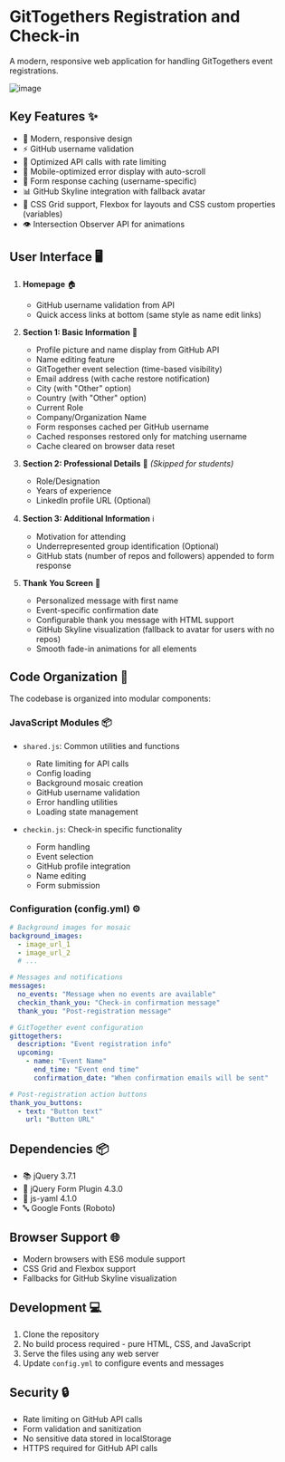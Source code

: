 # GitTogethers Registration and Check-in

A modern, responsive web application for handling GitTogethers event registrations.

![image](https://github.com/user-attachments/assets/33485341-5836-4e2c-8656-3c9381de8175)

## Key Features ✨
- 🎨 Modern, responsive design
- ⚡ GitHub username validation
- 🔄 Optimized API calls with rate limiting
- 📱 Mobile-optimized error display with auto-scroll
- 💾 Form response caching (username-specific)
- 📊 GitHub Skyline integration with fallback avatar
- 🌟 CSS Grid support, Flexbox for layouts and CSS custom properties (variables)
- 👁️ Intersection Observer API for animations

## User Interface 🖥️
1. **Homepage** 🏠
   - GitHub username validation from API
   - Quick access links at bottom (same style as name edit links)

2. **Section 1: Basic Information** 📝
   - Profile picture and name display from GitHub API
   - Name editing feature
   - GitTogether event selection (time-based visibility)
   - Email address (with cache restore notification)
   - City (with "Other" option)
   - Country (with "Other" option)
   - Current Role
   - Company/Organization Name
   - Form responses cached per GitHub username
   - Cached responses restored only for matching username
   - Cache cleared on browser data reset

3. **Section 2: Professional Details** 💼 _(Skipped for students)_
   - Role/Designation
   - Years of experience
   - LinkedIn profile URL (Optional)

4. **Section 3: Additional Information** ℹ️
   - Motivation for attending
   - Underrepresented group identification (Optional)
   - GitHub stats (number of repos and followers) appended to form response

5. **Thank You Screen** 🎉
   - Personalized message with first name
   - Event-specific confirmation date
   - Configurable thank you message with HTML support
   - GitHub Skyline visualization (fallback to avatar for users with no repos)
   - Smooth fade-in animations for all elements

## Code Organization 📁
The codebase is organized into modular components:

### JavaScript Modules 📦
- `shared.js`: Common utilities and functions
  - Rate limiting for API calls
  - Config loading
  - Background mosaic creation
  - GitHub username validation
  - Error handling utilities
  - Loading state management

- `checkin.js`: Check-in specific functionality
  - Form handling
  - Event selection
  - GitHub profile integration
  - Name editing
  - Form submission

### Configuration (config.yml) ⚙️
```yaml
# Background images for mosaic
background_images:
  - image_url_1
  - image_url_2
  # ...

# Messages and notifications
messages:
  no_events: "Message when no events are available"
  checkin_thank_you: "Check-in confirmation message"
  thank_you: "Post-registration message"

# GitTogether event configuration
gittogethers:
  description: "Event registration info"
  upcoming:
    - name: "Event Name"
      end_time: "Event end time"
      confirmation_date: "When confirmation emails will be sent"

# Post-registration action buttons
thank_you_buttons:
  - text: "Button text"
    url: "Button URL"
```

## Dependencies 📦
- 📚 jQuery 3.7.1
- 📝 jQuery Form Plugin 4.3.0
- 📄 js-yaml 4.1.0
- 🔤 Google Fonts (Roboto)

## Browser Support 🌐
- Modern browsers with ES6 module support
- CSS Grid and Flexbox support
- Fallbacks for GitHub Skyline visualization

## Development 💻
1. Clone the repository
2. No build process required - pure HTML, CSS, and JavaScript
3. Serve the files using any web server
4. Update `config.yml` to configure events and messages

## Security 🔒
- Rate limiting on GitHub API calls
- Form validation and sanitization
- No sensitive data stored in localStorage
- HTTPS required for GitHub API calls

